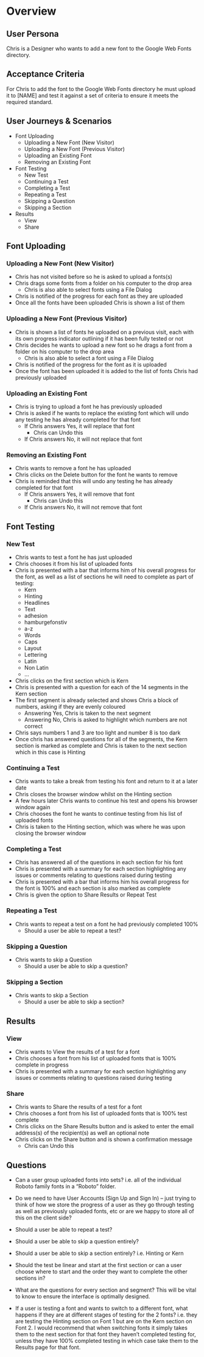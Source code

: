 # Overview

## User Persona

Chris is a Designer who wants to add a new font to the Google Web Fonts directory.

## Acceptance Criteria

For Chris to add the font to the Google Web Fonts directory he must upload it to [NAME] and test it against a set of criteria to ensure it meets the required standard.

## User Journeys & Scenarios

* Font Uploading
	* Uploading a New Font (New Visitor)
	* Uploading a New Font (Previous Visitor)
	* Uploading an Existing Font
	* Removing an Existing Font
* Font Testing
	* New Test
	* Continuing a Test
	* Completing a Test
	* Repeating a Test
	* Skipping a Question
	* Skipping a Section
* Results
	* View
	* Share

## Font Uploading

### Uploading a New Font (New Visitor)

* Chris has not visited before so he is asked to upload a fonts(s)
* Chris drags some fonts from a folder on his computer to the drop area
	* Chris is also able to select fonts using a File Dialog
* Chris is notified of the progress for each font as they are uploaded
* Once all the fonts have been uploaded Chris is shown a list of them

### Uploading a New Font (Previous Visitor)

* Chris is shown a list of fonts he uploaded on a previous visit, each with its own progress indicator outlining if it has been fully tested or not
* Chris decides he wants to upload a new font so he drags a font from a folder on his computer to the drop area
	* Chris is also able to select a font using a File Dialog
* Chris is notified of the progress for the font as it is uploaded
* Once the font has been uploaded it is added to the list of fonts Chris had previously uploaded

### Uploading an Existing Font

* Chris is trying to upload a font he has previously uploaded
* Chris is asked if he wants to replace the existing font which will undo any testing he has already completed for that font
	* If Chris answers Yes, it will replace that font
		* Chris can Undo this
	* If Chris answers No, it will not replace that font

### Removing an Existing Font

* Chris wants to remove a font he has uploaded
* Chris clicks on the Delete button for the font he wants to remove
* Chris is reminded that this will undo any testing he has already completed for that font
	* If Chris answers Yes, it will remove that font
		* Chris can Undo this
	* If Chris answers No, it will not remove that font

## Font Testing

### New Test

* Chris wants to test a font he has just uploaded
* Chris chooses it from his list of uploaded fonts
* Chris is presented with a bar that informs him of his overall progress for the font, as well as a list of sections he will need to complete as part of testing:
	* Kern
	* Hinting
	* Headlines
	* Text
	* adhesion
	* hamburgefonstiv
	* a-z
	* Words
	* Caps
	* Layout
	* Lettering
	* Latin
	* Non Latin
	* …
* Chris clicks on the first section which is Kern
* Chris is presented with a question for each of the 14 segments in the Kern section
* The first segment is already selected and shows Chris a block of numbers, asking if they are evenly coloured
	* Answering Yes, Chris is taken to the next segment
	* Answering No, Chris is asked to highlight which numbers are not correct
* Chris says numbers 1 and 3 are too light and number 8 is too dark
* Once chris has answered questions for all of the segments, the Kern section is marked as complete and Chris is taken to the next section which in this case is Hinting

### Continuing a Test

* Chris wants to take a break from testing his font and return to it at a later date
* Chris closes the browser window whilst on the Hinting section 
* A few hours later Chris wants to continue his test and opens his browser window again
* Chris chooses the font he wants to continue testing from his list of uploaded fonts
* Chris is taken to the Hinting section, which was where he was upon closing the browser window

### Completing a Test

* Chris has answered all of the questions in each section for his font
* Chris is presented with a summary for each section highlighting any issues or comments relating to questions raised during testing
* Chris is presented with a bar that informs him his overall progress for the font is 100% and each section is also marked as complete
* Chris is given the option to Share Results or Repeat Test

### Repeating a Test

* Chris wants to repeat a test on a font he had previously completed 100%
	* Should a user be able to repeat a test?

### Skipping a Question

* Chris wants to skip a Question
	* Should a user be able to skip a question?

### Skipping a Section

* Chris wants to skip a Section
	* Should a user be able to skip a section?


## Results

### View

* Chris wants to View the results of a test for a font
* Chris chooses a font from his list of uploaded fonts that is 100% complete in progress
* Chris is presented with a summary for each section highlighting any issues or comments relating to questions raised during testing

### Share

* Chris wants to Share the results of a test for a font
* Chris chooses a font from his list of uploaded fonts that is 100% test complete
* Chris clicks on the Share Results button and is asked to enter the email address(s) of the recipient(s) as well an optional note
* Chris clicks on the Share button and is shown a confirmation message
	* Chris can Undo this

## Questions

* Can a user group uploaded fonts into sets? i.e. all of the individual Roboto family fonts in a “Roboto” folder.

* Do we need to have User Accounts (Sign Up and Sign In) – just trying to think of how we store the progress of a user as they go through testing as well as previously uploaded fonts, etc or are we happy to store all of this on the client side?

* Should a user be able to repeat a test?

* Should a user be able to skip a question entirely?

* Should a user be able to skip a section entirely? i.e. Hinting or Kern

* Should the test be linear and start at the first section or can a user choose where to start and the order they want to complete the other sections in?

* What are the questions for every section and segment? This will be vital to know to ensure the interface is optimally designed.

* If a user is testing a font and wants to switch to a different font, what happens if they are at different stages of testing for the 2 fonts? i.e. they are testing the Hinting section on Font 1 but are on the Kern section on Font 2. I would recommend that when switching fonts it simply takes them to the next section for that font they haven’t completed testing for, unless they have 100% completed testing in which case take them to the Results page for that font.
